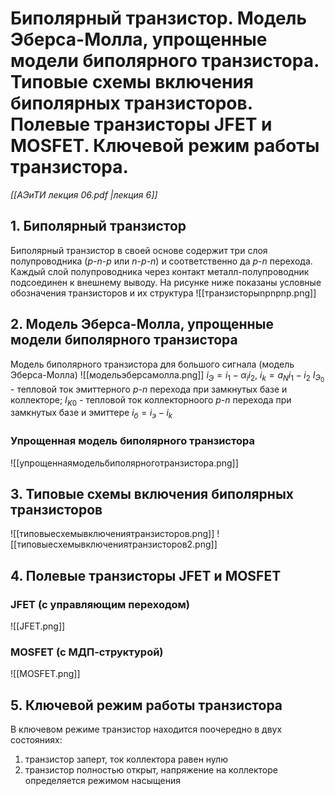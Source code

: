 # Биполярный транзистор. Модель Эберса-Молла,  упрощенные модели биполярного транзистора. Типовые схемы включения биполярных транзисторов. Полевые транзисторы JFET и MOSFET. Ключевой режим работы транзистора.
*[[АЭиТИ лекция 06.pdf |лекция 6]]*
## 1. Биполярный транзистор
Биполярный транзистор в своей основе содержит три слоя полупроводника ($p$-$n$-$p$ или $n$-$p$-$n$) и соответственно да $p$-$n$ перехода. Каждый слой полупроводника через контакт металл-полупроводник подсоединен к внешнему выводу. На рисунке ниже показаны условные обозначения транзисторов и их структура
![[транзисторыnpnpnp.png]]

## 2. Модель Эберса-Молла, упрощенные модели биполярного транзистора
Модель биполярного транзистора для большого сигнала (модель Эберса-Молла)
![[модельэберсамолла.png]]
$i_Э = i_1 - \alpha_i i_2, \ i_k = a_N i_1 - i_2$
$I_{Э_0}$ - тепловой ток эмиттерного $p$-$n$ перехода при замкнутых базе и коллекторе;
$I_{K0}$ - тепловой ток коллекторноого $p$-$n$ перехода при замкнутых базе и эмиттере
$i_б = i_э - i_k$
### Упрощенная модель биполярного транзистора
![[упрощеннаямодельбиполярноготранзистора.png]]
## 3. Типовые схемы включения биполярных транзисторов
![[типовыесхемывключениятранзисторов.png]]
![[типовыесхемывключениятранзисторов2.png]]

## 4. Полевые транзисторы JFET и MOSFET
### JFET (с управляющим переходом)
![[JFET.png]]

### MOSFET (с МДП-структурой)
![[MOSFET.png]]
## 5. Ключевой режим работы транзистора
В ключевом режиме транзистор находится поочередно в двух состояниях:
1) транзистор заперт, ток коллектора равен нулю
2) транзистор полностью открыт, напряжение на коллекторе определяется режимом насыщения
